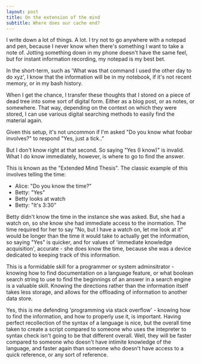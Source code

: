 ```yaml
---
layout: post
title: On the extension of the mind
subtitle: Where does our cache end?
---
```


I write down a lot of things. A lot. I try not to go anywhere with a notepad and pen, because I never know when there's something I want to take a note of. Jotting something down in my phone doesn't have the same feel, but for instant information recording, my notepad is my best bet. 

In the short-term, such as 'What was that command I used the other day to do xyz', I know that the information will be in my notebook, if it's not recent memory, or in my bash history.

When I get the chance, I transfer these thoughts that I stored on a piece of dead tree into some sort of digital form. Either as a blog post, or as notes, or somewhere. That way, depending on the context on which they were stored, I can use various digital searching methods to easily find the material again. 

Given this setup, it's not uncommon if I'm asked "Do you know what foobar involves?" to respond "Yes, just a tick.."

But I don't know right at that second. So saying "Yes (I know)" is invalid. What I do know immediately, however, is where to go to find the answer. 

This is known as the "Extended Mind Thesis". The classic example of this involves telling the time: 

 - Alice: "Do you know the time?"
 - Betty: "Yes"
 - Betty looks at watch
 - Betty: "It's 3:30"

Betty didn't know the time in the instance she was asked. But, she had a watch on, so she know she had immediate access to the inormation. The time required for her to say "No, but I have a watch on, let me look at it" would be longer than the time it would take to actually get the information, so saying "Yes" is quicker, and for values of 'immediate knowledge acquisition', accurate - she does know the time, because she was a device dedicated to keeping track of this information.  

This is a formidable skill for a programmer or system adminsitrator - knowing how to find documentation on a language feature, or what boolean search string to use to find the beginnings of an answer in a search engine is a valuable skill. Knowing the directions rather than the information itself takes less storage, and allows for the offloading of information to another data store. 

Yes, this is me defending 'programming via stack overflow' - knowing how to find the information, and how to properly use it, is important. Having perfect recollection of the syntax of a language is nice, but the overall time taken to create a script compared to someone who uses the intepreter to syntax check isn't going to be that different overall. Well, they will be faster compared to someone who doesn't have intimite knowledge of the language, and faster again than someone who doesn't have access to a quick reference, or any sort of reference. 


